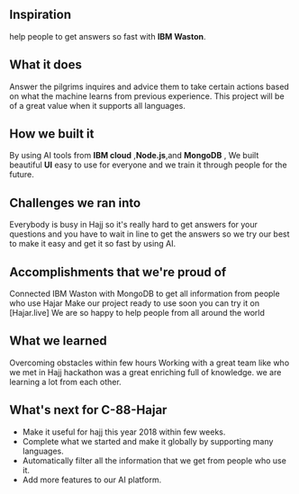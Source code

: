 ## Inspiration
help people to get answers so fast with **IBM Waston**.

## What it does
Answer the pilgrims inquires and advice them to take certain actions based on what the machine learns from previous experience. This project will be of a great value when it supports all languages.


## How we built it
By using AI tools from **IBM cloud** ,**Node.js**,and **MongoDB** , We built beautiful **UI** easy to use for everyone and we train it through people for the future. 

## Challenges we ran into
Everybody is busy in Hajj so it's really hard to get answers for your questions and you have to wait in line to get the answers so we try our best to make it easy and get it so fast by using AI. 


## Accomplishments that we're proud of
Connected IBM Waston with MongoDB to get all information from people who use Hajar
Make our project ready to use soon you can try it on [Hajar.live] 
We are so happy to help people from all around the world


## What we learned
Overcoming obstacles within few hours
Working with a great team like who we met in Hajj hackathon was a great enriching full of knowledge. we are learning a lot from each other.  

## What's next for C-88-Hajar
- Make it useful for hajj this year 2018 within few weeks.
- Complete what we started and make it globally by supporting many languages.
- Automatically filter all the information that we get from people who use it.
- Add more features to our AI platform. 
